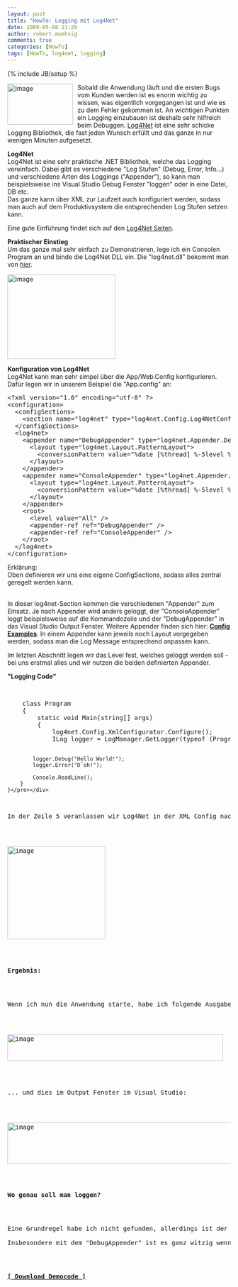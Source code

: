 ```yaml
---
layout: post
title: "HowTo: Logging mit Log4Net"
date: 2009-05-08 21:29
author: robert.muehsig
comments: true
categories: [HowTo]
tags: [HowTo, log4net, logging]
---
```

{% include JB/setup %}
<p><a href="{{BASE_PATH}}/assets/wp-images/image723.png"><img style="border-right: 0px; border-top: 0px; margin: 0px 10px 0px 0px; border-left: 0px; border-bottom: 0px" height="93" alt="image" src="{{BASE_PATH}}/assets/wp-images/image-thumb701.png" width="148" align="left" border="0" /></a>Sobald die Anwendung l&#228;uft und die ersten Bugs vom Kunden werden ist es enorm wichtig zu wissen, was eigentlich vorgegangen ist und wie es zu dem Fehler gekommen ist. An wichtigen Punkten ein Logging einzubauen ist deshalb sehr hilfreich beim Debuggen. <a href="http://logging.apache.org/log4net/download.html">Log4Net</a> ist eine sehr schicke Logging Bibliothek, die fast jeden Wunsch erf&#252;llt und das ganze in nur wenigen Minuten aufgesetzt.</p> 
<!--more-->
  <p><strong>Log4Net     <br /></strong>Log4Net ist eine sehr praktische .NET Bibliothek, welche das Logging vereinfach. Dabei gibt es verschiedene &quot;Log Stufen&quot; (Debug, Error, Info...) und verschiedene Arten des Loggings (&quot;Appender&quot;), so kann man beispielsweise ins Visual Studio Debug Fenster &quot;loggen&quot; oder in eine Datei, DB etc.    <br />Das ganze kann &#252;ber XML zur Laufzeit auch konfiguriert werden, sodass man auch auf dem Produktivsystem die entsprechenden Log Stufen setzen kann.</p>  <p>Eine gute Einf&#252;hrung findet sich auf den <a href="http://logging.apache.org/log4net/release/manual/introduction.html">Log4Net Seiten</a>.</p>  <p><strong>Praktischer Einstieg</strong>    <br />Um das ganze mal sehr einfach zu Demonstrieren, lege ich ein Consolen Program an und binde die Log4Net DLL ein. Die &quot;log4net.dll&quot; bekommt man von <a href="http://logging.apache.org/log4net/download.html">hier</a>.</p>  <p><a href="{{BASE_PATH}}/assets/wp-images/image724.png"><img style="border-right: 0px; border-top: 0px; border-left: 0px; border-bottom: 0px" height="191" alt="image" src="{{BASE_PATH}}/assets/wp-images/image-thumb702.png" width="244" border="0" /></a> </p>  <p><strong>Konfiguration von Log4Net     <br /></strong>Log4Net kann man sehr simpel &#252;ber die App/Web.Config konfigurieren. Daf&#252;r legen wir in unserem Beispiel die &quot;App.config&quot; an:</p>  <div class="wlWriterSmartContent" id="scid:812469c5-0cb0-4c63-8c15-c81123a09de7:a9c24add-2a46-453a-8ec0-84352dd1f0d2" style="padding-right: 0px; display: inline; padding-left: 0px; float: none; padding-bottom: 0px; margin: 0px; padding-top: 0px"><pre name="code" class="c#">&lt;?xml version="1.0" encoding="utf-8" ?&gt;
&lt;configuration&gt;
  &lt;configSections&gt;
    &lt;section name="log4net" type="log4net.Config.Log4NetConfigurationSectionHandler, log4net"/&gt;
  &lt;/configSections&gt;
  &lt;log4net&gt;
    &lt;appender name="DebugAppender" type="log4net.Appender.DebugAppender" &gt;
      &lt;layout type="log4net.Layout.PatternLayout"&gt;
        &lt;conversionPattern value="%date [%thread] %-5level %logger [%property{NDC}] - %message%newline" /&gt;
      &lt;/layout&gt;
    &lt;/appender&gt;
    &lt;appender name="ConsoleAppender" type="log4net.Appender.ConsoleAppender"&gt;
      &lt;layout type="log4net.Layout.PatternLayout"&gt;
        &lt;conversionPattern value="%date [%thread] %-5level %logger [%property{NDC}] - %message%newline" /&gt;
      &lt;/layout&gt;
    &lt;/appender&gt;
    &lt;root&gt;
      &lt;level value="All" /&gt;
      &lt;appender-ref ref="DebugAppender" /&gt;
      &lt;appender-ref ref="ConsoleAppender" /&gt;
    &lt;/root&gt;
  &lt;/log4net&gt;
&lt;/configuration&gt;</pre></div>

<p>Erkl&#228;rung:
  <br />Oben definieren wir uns eine eigene ConfigSections, sodass alles zentral geregelt werden kann.

  <br />In dieser log4net-Section kommen die verschiedenen &quot;Appender&quot; zum Einsatz. Je nach Appender wird anders geloggt, der &quot;ConsoleAppender&quot; loggt beispielsweise auf die Kommandozeile und der &quot;DebugAppender&quot; in das Visual Studio Output Fenster. Weitere Appender finden sich hier: <strong><a href="http://logging.apache.org/log4net/release/config-examples.html">Config Examples</a></strong>. In einem Appender kann jeweils noch Layout vorgegeben werden, sodass man die Log Message entsprechend anpassen kann.</p>

<p>Im letzten Abschnitt legen wir das Level fest, welches geloggt werden soll - bei uns erstmal alles und wir nutzen die beiden definierten Appender. </p>

<p><strong>&quot;Logging Code&quot;</strong>

  <br /></p>

<div class="wlWriterSmartContent" id="scid:812469c5-0cb0-4c63-8c15-c81123a09de7:96847d47-2092-4839-80e2-637d19aeb067" style="padding-right: 0px; display: inline; padding-left: 0px; float: none; padding-bottom: 0px; margin: 0px; padding-top: 0px"><pre name="code" class="c#">    class Program
    {
        static void Main(string[] args)
        {
            log4net.Config.XmlConfigurator.Configure();
            ILog logger = LogManager.GetLogger(typeof (Program));

            logger.Debug("Hello World!");
            logger.Error("D´oh!");

            Console.ReadLine();
        }
    }</pre></div>

<p>In der Zeile 5 veranlassen wir Log4Net in der XML Config nachzusehen und dann holen wir uns unseren Logger. Der Logger hat dabei f&#252;r jedes &quot;Log Level&quot; eine Methode:</p>

<p><a href="{{BASE_PATH}}/assets/wp-images/image725.png"><img style="border-right: 0px; border-top: 0px; border-left: 0px; border-bottom: 0px" height="209" alt="image" src="{{BASE_PATH}}/assets/wp-images/image-thumb703.png" width="221" border="0" /></a> </p>

<p><strong>Ergebnis:</strong></p>

<p>Wenn ich nun die Anwendung starte, habe ich folgende Ausgabe in der Konsole:</p>

<p><a href="{{BASE_PATH}}/assets/wp-images/image726.png"><img style="border-right: 0px; border-top: 0px; border-left: 0px; border-bottom: 0px" height="60" alt="image" src="{{BASE_PATH}}/assets/wp-images/image-thumb704.png" width="487" border="0" /></a> </p>

<p>... und dies im Output Fenster im Visual Studio:</p>

<p><a href="{{BASE_PATH}}/assets/wp-images/image727.png"><img style="border-right: 0px; border-top: 0px; border-left: 0px; border-bottom: 0px" height="92" alt="image" src="{{BASE_PATH}}/assets/wp-images/image-thumb705.png" width="509" border="0" /></a> </p>

<p><strong>Wo genau soll man loggen?</strong></p>

<p>Eine Grundregel habe ich nicht gefunden, allerdings ist der Sinn des Loggens ja, nachzuverfolgen wie ein Fehler zustande kam. Daher k&#246;nnte man z.B. bei einer Methode die Parameter rausloggen, wichtige &quot;Aufrufe von anderen Services&quot; sowie die Ausgabe loggen. So bekommt man ein Gef&#252;hl daf&#252;r wie der Code intern tickt.
  <br />Insbesondere mit dem &quot;DebugAppender&quot; ist es ganz witzig wenn man einen Button auf der Webseite dr&#252;ckt und man sieht wie der Request durch die Schichten geht und die Werte rausloggt - ein nerdiges Vergn&#252;gen :)</p>

<p><strong><a href="{{BASE_PATH}}/assets/files/democode/log4netintro/log4netintro.zip">[ Download Democode ]</a></strong></p>
